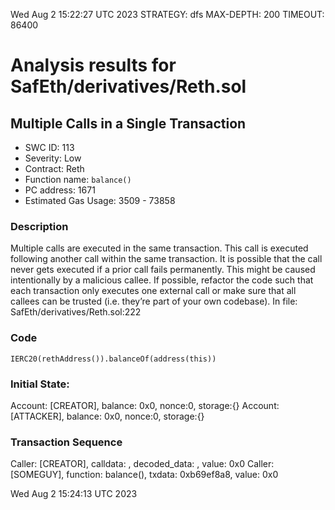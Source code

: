 Wed Aug  2 15:22:27 UTC 2023
STRATEGY: dfs
MAX-DEPTH: 200
TIMEOUT: 86400
# Analysis results for SafEth/derivatives/Reth.sol

## Multiple Calls in a Single Transaction
- SWC ID: 113
- Severity: Low
- Contract: Reth
- Function name: `balance()`
- PC address: 1671
- Estimated Gas Usage: 3509 - 73858

### Description

Multiple calls are executed in the same transaction.
This call is executed following another call within the same transaction. It is possible that the call never gets executed if a prior call fails permanently. This might be caused intentionally by a malicious callee. If possible, refactor the code such that each transaction only executes one external call or make sure that all callees can be trusted (i.e. they’re part of your own codebase).
In file: SafEth/derivatives/Reth.sol:222

### Code

```
IERC20(rethAddress()).balanceOf(address(this))
```

### Initial State:

Account: [CREATOR], balance: 0x0, nonce:0, storage:{}
Account: [ATTACKER], balance: 0x0, nonce:0, storage:{}

### Transaction Sequence

Caller: [CREATOR], calldata: , decoded_data: , value: 0x0
Caller: [SOMEGUY], function: balance(), txdata: 0xb69ef8a8, value: 0x0


Wed Aug  2 15:24:13 UTC 2023

